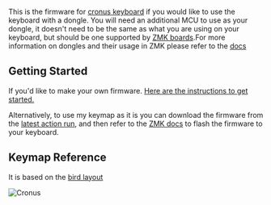 This is the firmware for [cronus keyboard](https://github.com/dibaltic/cronus) if you would like to use the keyboard with a dongle. You will need an additional MCU to use as your dongle, it doesn't need to be the same as what you are using on your keyboard, but should be one supported by [ZMK boards](https://zmk.dev/docs/hardware).For more information on dongles and their usage in ZMK please refer to the [docs](https://zmk.dev/docs/development/hardware-integration/dongle)

## Getting Started
If you'd like to make your own firmware.
[Here are the instructions to get started.](https://github.com/dibaltic/zmk_cronus_dongle/blob/main/getting_started.md)

Alternatively, to use my keymap as it is you can download the firmware from the [latest action run](https://github.com/dibaltic/zmk_cronus_dongle/actions), and then refer to the [ZMK docs](https://zmk.dev/docs/user-setup#installing-the-firmware) to flash the firmware to your keyboard.

## Keymap Reference
It is based on the [bird layout](https://github.com/jcmkk3/bird-layout)

![Cronus](https://github.com/user-attachments/assets/e7d0d2f4-249f-4919-b824-79b39f785a12)
